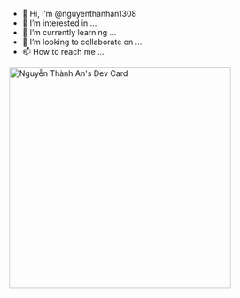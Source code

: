 - 👋 Hi, I’m @nguyenthanhan1308
- 👀 I’m interested in ...
- 🌱 I’m currently learning ...
- 💞️ I’m looking to collaborate on ...
- 📫 How to reach me ...

<!---
nguyenthanhan1308/nguyenthanhan1308 is a ✨ special ✨ repository because its `README.md` (this file) appears on your GitHub profile.
You can click the Preview link to take a look at your changes.
--->
<a href="https://app.daily.dev/MefoBeso"><img src="https://api.daily.dev/devcards/0cd9d07721c2446582dbcce8823aadf0.png?r=mar" width="400" alt="Nguyễn Thành An's Dev Card"/></a>
